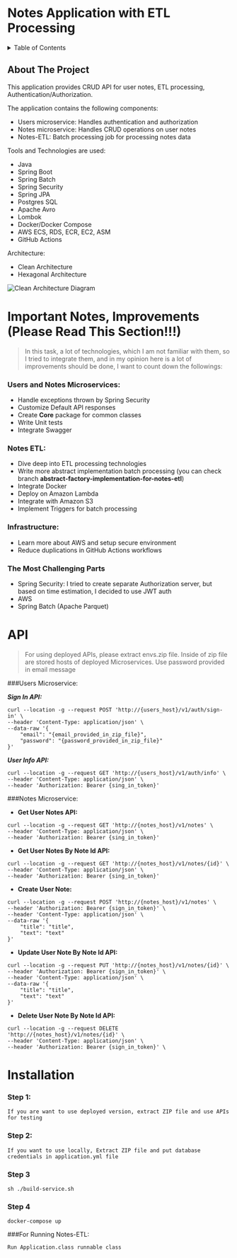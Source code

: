 # Notes Application with ETL Processing

<details>
  <summary>Table of Contents</summary>
  <ol>
    <li>
      <a href="#about-the-project">About The Project</a>
    </li>
    <li>
      <a href="#important-notes">Important Notes</a>
    </li>
    <li>
      <a href="#api">API</a>
    </li>
    <li><a href="#usage">Installation</a></li>
  </ol>
</details>

## About The Project

This application provides CRUD API for user notes, ETL processing, Authentication/Authorization.

The application contains the following components:
* Users microservice: Handles authentication and authorization
* Notes microservice: Handles CRUD operations on user notes
* Notes-ETL: Batch processing job for processing notes data

Tools and Technologies are used:
* Java
* Spring Boot
* Spring Batch
* Spring Security
* Spring JPA
* Postgres SQL
* Apache Avro
* Lombok
* Docker/Docker Compose
* AWS ECS, RDS, ECR, EC2, ASM
* GitHub Actions

Architecture:
* Clean Architecture
* Hexagonal Architecture

![Clean Architecture Diagram](https://huongdanjava.com/wp-content/uploads/2020/10/Clean-Architecture.png)

# Important Notes, Improvements (Please Read This Section!!!)

> In this task, a lot of technologies, which I am not familiar with them, so I tried to integrate them, and in my opinion here is a lot of improvements should be done, I want to count down the followings:

### Users and Notes Microservices:
* Handle exceptions thrown by Spring Security
* Customize Default API responses
* Create **Core** package for common classes
* Write Unit tests
* Integrate Swagger

### Notes ETL:
* Dive deep into ETL processing technologies
* Write more abstract implementation batch processing (you can check branch **abstract-factory-implementation-for-notes-etl**)
* Integrate Docker
* Deploy on Amazon Lambda
* Integrate with Amazon S3
* Implement Triggers for batch processing

### Infrastructure:
* Learn more about AWS and setup secure environment
* Reduce duplications in GitHub Actions workflows

### The Most Challenging Parts
* Spring Security: I tried to create separate Authorization server, but based on time estimation, I decided to use JWT auth
* AWS
* Spring Batch (Apache Parquet)

# API

> For using deployed APIs, please extract envs.zip file. Inside of zip file are stored hosts of deployed Microservices. Use password provided in email message

###Users Microservice:

_**Sign In API:**_
```aidl
curl --location -g --request POST 'http://{users_host}/v1/auth/sign-in' \
--header 'Content-Type: application/json' \
--data-raw '{
    "email": "{email_provided_in_zip_file}",
    "password": "{password_provided_in_zip_file}"
}'
```

_**User Info API:**_
```aidl
curl --location -g --request GET 'http://{users_host}/v1/auth/info' \
--header 'Content-Type: application/json' \
--header 'Authorization: Bearer {sing_in_token}'
```

###Notes Microservice:

* **Get User Notes API:**
```
curl --location -g --request GET 'http://{notes_host}/v1/notes' \
--header 'Content-Type: application/json' \
--header 'Authorization: Bearer {sing_in_token}'
```

* **Get User Notes By Note Id API:**
```
curl --location -g --request GET 'http://{notes_host}/v1/notes/{id}' \
--header 'Content-Type: application/json' \
--header 'Authorization: Bearer {sing_in_token}'
```

* **Create User Note:**
```aidl
curl --location -g --request POST 'http://{notes_host}/v1/notes' \
--header 'Authorization: Bearer {sign_in_token}' \
--header 'Content-Type: application/json' \
--data-raw '{
    "title": "title",
    "text": "text"
}'
```

* **Update User Note By Note Id API:**
```aidl
curl --location -g --request PUT 'http://{notes_host}/v1/notes/{id}' \
--header 'Authorization: Bearer {sign_in_token}' \
--header 'Content-Type: application/json' \
--data-raw '{
    "title": "title",
    "text": "text"
}'
```

* **Delete User Note By Note Id API:**
```aidl
curl --location -g --request DELETE 'http://{notes_host}/v1/notes/{id}' \
--header 'Content-Type: application/json' \
--header 'Authorization: Bearer {sign_in_token}' \
```

# Installation

### Step 1:
```aidl
If you are want to use deployed version, extract ZIP file and use APIs for testing
```

### Step 2:
```aidl
If you want to use locally, Extract ZIP file and put database credentials in application.yml file
```

### Step 3
```aidl
sh ./build-service.sh
```

### Step 4
```aidl
docker-compose up
```

###For Running Notes-ETL:
```aidl
Run Application.class runnable class
```


